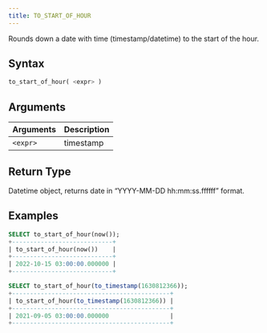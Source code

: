 ```yaml
---
title: TO_START_OF_HOUR
---
```


Rounds down a date with time (timestamp/datetime) to the start of the hour.
## Syntax

```sql
to_start_of_hour( <expr> )
```

## Arguments

| Arguments   | Description |
| ----------- | ----------- |
| `<expr>` | timestamp |

## Return Type

Datetime object, returns date in “YYYY-MM-DD hh:mm:ss.ffffff” format.

## Examples

```sql
SELECT to_start_of_hour(now());
+----------------------------+
| to_start_of_hour(now())    |
+----------------------------+
| 2022-10-15 03:00:00.000000 |
+----------------------------+

SELECT to_start_of_hour(to_timestamp(1630812366));
+--------------------------------------------+
| to_start_of_hour(to_timestamp(1630812366)) |
+--------------------------------------------+
| 2021-09-05 03:00:00.000000                 |
+--------------------------------------------+
```
